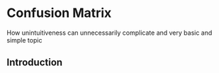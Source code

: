 # Confusion Matrix
How unintuitiveness can unnecessarily complicate and very basic and simple topic

## Introduction
